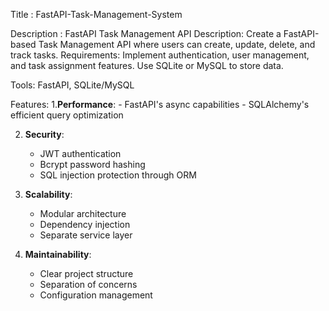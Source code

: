 Title : FastAPI-Task-Management-System 

Description :
FastAPI Task Management API Description: Create a FastAPI-based Task Management API where users can create, update, delete, and track tasks.
Requirements: Implement authentication, user management, and task assignment features. Use SQLite or MySQL to store data.

Tools: FastAPI, SQLite/MySQL

Features:
  1.**Performance**:
     - FastAPI's async capabilities
     - SQLAlchemy's efficient query optimization
  
  2. **Security**:
     - JWT authentication
     - Bcrypt password hashing
     - SQL injection protection through ORM
  
  3. **Scalability**:
     - Modular architecture
     - Dependency injection
     - Separate service layer
  
  4. **Maintainability**:
     - Clear project structure
     - Separation of concerns
     - Configuration management
